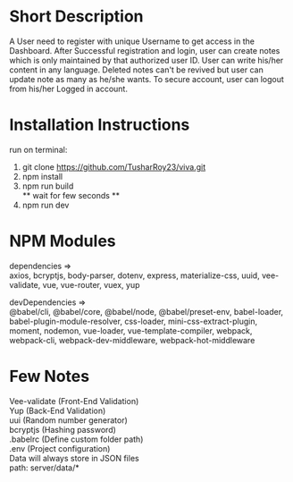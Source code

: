 # Short Description
A User need to register with unique Username to get access in the Dashboard. After Successful registration and login, user can create notes which is only maintained by that authorized user ID. User can write his/her content in any language. Deleted notes can't be revived but user can update note as many as he/she wants. To secure account, user can logout from his/her Logged in account.

# Installation Instructions
run on terminal:
1) git clone https://github.com/TusharRoy23/viva.git
2) npm install
3) npm run build <br>
** wait for few seconds ** <br>
4) npm run dev

# NPM Modules
dependencies =>
<br>
axios, bcryptjs, body-parser, dotenv, express, materialize-css, uuid, vee-validate, vue, vue-router, vuex, yup

devDependencies => <br>
@babel/cli, @babel/core, @babel/node, @babel/preset-env, babel-loader, babel-plugin-module-resolver, css-loader, mini-css-extract-plugin, moment, nodemon, vue-loader, vue-template-compiler, webpack, webpack-cli, webpack-dev-middleware, webpack-hot-middleware

# Few Notes
Vee-validate (Front-End Validation) <br>
Yup (Back-End Validation) <br>
uui (Random number generator) <br>
bcryptjs (Hashing password) <br>
.babelrc (Define custom folder path) <br>
.env (Project configuration) <br>
Data will always store in JSON files <br>
path: server/data/*
